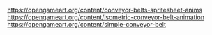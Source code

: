 <https://opengameart.org/content/conveyor-belts-spritesheet-anims>
<https://opengameart.org/content/isometric-conveyor-belt-animation>
<https://opengameart.org/content/simple-conveyor-belt>
